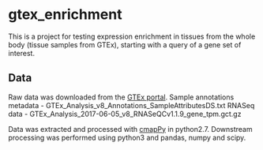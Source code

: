 # gtex_enrichment

This is a project for testing expression enrichment in tissues from the whole body (tissue samples from GTEx), starting with a query of a gene set of interest.

## Data
Raw data was downloaded from the [GTEx portal](https://gtexportal.org/home/datasets).
Sample annotations metadata - GTEx_Analysis_v8_Annotations_SampleAttributesDS.txt
RNASeq data - GTEx_Analysis_2017-06-05_v8_RNASeQCv1.1.9_gene_tpm.gct.gz

Data was extracted and processed with [cmapPy](https://github.com/cmap/cmapPy) in python2.7. Downstream processing was performed using python3 and pandas, numpy and scipy.

